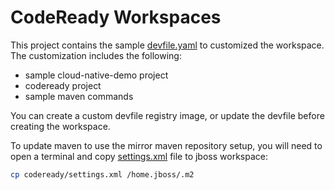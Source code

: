 # CodeReady Workspaces 

This project contains the sample [devfile.yaml](devfile.yaml) to customized the workspace. The customization includes the following:
- sample cloud-native-demo project
- codeready project
- sample maven commands

You can create a custom devfile registry image, or update the devfile before creating the workspace. 

To update maven to use the mirror maven repository setup, you will need to open a terminal and copy [settings.xml](settings.xml) file to jboss workspace:

```bash
cp codeready/settings.xml /home.jboss/.m2
```
